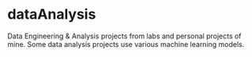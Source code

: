 # dataAnalysis
Data Engineering &amp; Analysis projects from labs and personal projects of mine. Some data analysis projects use various machine learning models.
